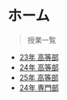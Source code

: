 # ホーム

> 授業一覧

<ul class="nav-dropdown">
    <li><a href="#/HighSchool_2023/Title.md">23年 高等部</a></li>
    <li><a href="#/HighSchool_2024/Title.md">24年 高等部</a></li>
    <li><a href="#/HighSchool_2025/Title.md">25年 高等部</a></li>
    <li><a href="#/VocationalSchool_2024/Title.md">24年 専門部</a></li>
</ul>